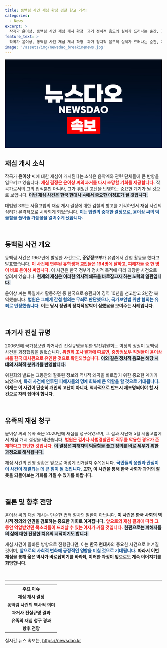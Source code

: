 ```yaml
---
title: 동백림 사건 재심 확정 검찰 항고 기각!
categories:
  - News
excerpt: >
  작곡가 윤이상, 동백림 사건 재심 개시 확정! 과거 정치적 음모의 실체가 드러나는 순간, 그의 억울함이 밝혀질 수 있을까? 클릭해서 자세히 알아보세요!
feature_text: >
  작곡가 윤이상, 동백림 사건 재심 개시 확정! 과거 정치적 음모의 실체가 드러나는 순간, 그의 억울함이 밝혀질 수 있을까? 클릭해서 자세히 알아보세요!
image: '/assets/img/newsdao_breakingnews.jpg'
---
```


<p><img src="/assets/img/newsdao_breakingnews.jpg" alt="implanttips 속보" /></p>

<h2 data-ke-size="size26">재심 개시 소식</h2>

<p data-ke-size="size16">작곡가 <b>윤이상</b> 씨에 대한 재심이 개시된다는 소식은 음악계와 관련 단체들에 큰 반향을 일으키고 있습니다. <b><span style="color: #ee2323;">재심 결정은 윤이상 씨의 과거를 다시 조망할 기회를 제공합니다.</span></b> 작곡가로서의 그의 업적뿐만 아니라, 그가 겪었던 고난을 반영하는 중요한 계기가 될 것으로 보입니다. <b><span style="background-color: #21538527;">이번 재심 사건은 한국 현대사 속에서 중요한 이정표가 될 것입니다.</span></b> </p>

<p data-ke-size="size16">대법원 3부는 서울고법의 재심 개시 결정에 대한 검찰의 항고를 기각하면서 재심 사건의 심리가 본격적으로 시작되게 되었습니다. <b><span style="color: #1a5490;">이는 법원의 중대한 결정으로, 윤이상 씨의 억울함을 풀어줄 가능성을 열어주게 됐습니다.</span></b> </p>

<p data-ke-size="size16">&nbsp;</p>

<h2 data-ke-size="size26">동백림 사건 개요</h2>

<p data-ke-size="size16">동백림 사건은 1967년에 발생한 사건으로, <b>중앙정보부</b>가 유럽에서 간첩 활동을 했다고 발표했습니다. <b><span style="color: #ee2323;">이 사건에 연루된 유학생과 교민들은 194명에 달하고, 피해자들 중 한 명이 바로 윤이상 씨입니다.</span></b> 이 사건은 한국 정부가 정치적 목적에 따라 과장한 사건으로 알려져 있습니다. <b><span style="background-color: #21538527;">현재의 재심은 이러한 역사적 왜곡을 바로잡고자 하는 노력의 일환입니다.</span></b> </p>

<p data-ke-size="size16">윤이상 씨는 독일에서 활동하던 중 한국으로 송환되어 징역 10년을 선고받고 2년간 복역했습니다. <b><span style="color: #1a5490;">법원은 그에게 간첩 혐의는 무죄로 판단했으나, 국가보안법 위반 혐의는 유죄로 인정했습니다.</span></b> <b>이는 당시 정권의 정치적 압박이 심했음을 보여주는 사례입니다.</b> </p>

<p data-ke-size="size16">&nbsp;</p>

<h2 data-ke-size="size26">과거사 진실 규명</h2>

<p data-ke-size="size16">2006년에 국가정보원 과거사건 진실규명을 위한 발전위원회는 박정희 정권이 동백림 사건을 과장했음을 밝혔습니다. <b><span style="color: #ee2323;">위원회 조사 결과에 따르면, 중앙정보부 직원들이 윤이상 씨를 한국 대사관으로 유인한 것으로 확인되었습니다.</span></b> <b><span style="background-color: #21538527;">이와 같은 정치적 음모는 해당 시대의 사회적 분위기를 반영합니다.</span></b> </p>

<p data-ke-size="size16">위원회의 발표는 그동안의 잘못된 정보와 역사적 왜곡을 바로잡기 위한 중요한 계기가 되었으며, <b><span style="color: #1a5490;">특히 사건에 연루된 피해자들의 명예 회복에 큰 역할을 할 것으로 기대됩니다.</span></b> <b>이제는 이 사건이 단순히 개인의 고난이 아니라, 역사적으로 반드시 재조명되어야 할 사건으로 자리 잡아야 합니다.</b> </p>

<p data-ke-size="size16">&nbsp;</p>

<h2 data-ke-size="size26">유족의 재심 청구</h2>

<p data-ke-size="size16">윤이상 씨의 유족 측은 2020년에 재심을 청구하였으며, 그 결과 지난해 5월 서울고법에서 재심 개시 결정을 내렸습니다. <b><span style="color: #ee2323;">법원은 검사나 사법경찰관이 직무를 악용한 경우가 존재하다고 판단한 것입니다.</span></b> <b><span style="background-color: #21538527;">이 결정은 피해자의 억울함을 풀고 정의를 바로 세우기 위한 과정으로 해석됩니다.</span></b> </p>

<p data-ke-size="size16">재심 사건의 진행 상황은 앞으로 어떻게 전개될지 주목됩니다. <b><span style="color: #1a5490;">국민들의 응원과 관심이 이 사건이 해결되는 데 큰 힘이 될 것입니다.</span></b> <b>또한, 이 사건을 통해 한국 사회가 과거의 잘못을 되돌아보는 기회를 가질 수 있기를 바랍니다.</b> </p>

<p data-ke-size="size16">&nbsp;</p>

<h2 data-ke-size="size26">결론 및 향후 전망</h2>

<p data-ke-size="size16">윤이상 씨의 재심 개시는 단순한 법적 절차의 일환이 아닙니다. <b>이 사건은 한국 사회의 역사적 정의와 인권을 검토하는 중요한 기회로 여겨집니다.</b> <b><span style="color: #ee2323;">앞으로의 재심 결과에 따라 그동안 억압받았던 목소리들이 드러날 수 있는 여지가 커질 것입니다.</span></b> <b><span style="background-color: #21538527;">한편으로는 피해자들의 삶에 대한 진정한 치유의 시작이기도 합니다.</span></b> </p>

<p data-ke-size="size16">재심 사건이 올바른 방향으로 진행된다면, 이는 <b>한국 현대사</b>의 중요한 사건으로 여겨질 것이며, <b><span style="color: #1a5490;">앞으로의 사회적 변화에 긍정적인 영향을 미칠 것으로 기대됩니다.</span></b> <b>따라서 이번 재심을 통해 옳은 역사가 바로잡히기를 바라며, 이러한 과정이 앞으로도 계속 이어지기를 희망합니다.</b> </p>

<p data-ke-size="size16">&nbsp;</p>

<hr />

<table style="width: 100%; border-collapse: collapse;">
    <tr>
        <td style="text-align: center; height: 17px;"><b>주요 이슈</b></td>
    </tr>
    <tr>
        <td style="text-align: center; height: 17px;"><b>재심 개시 결정</b></td>
    </tr>
    <tr>
        <td style="text-align: center; height: 17px;"><b>동백림 사건의 역사적 의미</b></td>
    </tr>
    <tr>
        <td style="text-align: center; height: 17px;"><b>과거사 진실규명 결과</b></td>
    </tr>
    <tr>
        <td style="text-align: center; height: 17px;"><b>유족의 재심 청구 경과</b></td>
    </tr>
    <tr>
        <td style="text-align: center; height: 17px;"><b>향후 전망</b></td>
    </tr>
</table>
실시간 뉴스 속보는, <a href="https://newsdao.kr" rel="dofollow">https://newsdao.kr</a>



